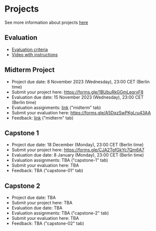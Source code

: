 # Projects

See more information about projects [here](../../projects/)

## Evaluation

* [Evaluation criteria](https://docs.google.com/spreadsheets/d/e/2PACX-1vQCwqAtkjl07MTW-SxWUK9GUvMQ3Pv_fF8UadcuIYLgHa0PlNu9BRWtfLgivI8xSCncQs82HDwGXSm3/pubhtml)
* [Video with instructions](https://www.youtube.com/watch?v=jQ4KVYmatBU)


## Midterm Project

* Project due date: 8 November 2023 (Wednesday), 23:00 CET (Berlin time)
* Submit your project here: https://forms.gle/1BUbuRkGGmLeqrxF8
* Evaluation due date: 15 November 2023 (Wednesday), 23:00 CET (Berlin time)
* Evaluation assignments: [link](https://docs.google.com/spreadsheets/d/e/2PACX-1vR-7RRtq7AMx5OzI-tDbkzsbxNLm-NvFOP5OfJmhCek9oYcDx5jzxtZW2ZqWvBqc395UZpHBv1of9R1/pubhtml?gid=0&single=true) ("midterm" tab)
* Submit your evaluation here: https://forms.gle/A5DqzSwPKgLru43AA
* Feedback: [link](https://docs.google.com/spreadsheets/d/e/2PACX-1vQMT0Pr_EYLGR_8dXQ384cVkrN2w73VNr_H-mgsgIV2XDjKHrm0cznHaDGaWUyI146sx8-AkBL1QFrF/pubhtml?gid=973195155&single=true) ("midterm" tab)

## Capstone 1

* Project due date: 18 December (Monday), 23:00 CET (Berlin time)
* Submit your project here: https://forms.gle/CJA2TgfGkYc7Qm6A7
* Evaluation due date: 8 January (Monday), 23:00 CET (Berlin time) 
* Evaluation assignments: TBA ("capstone-1" tab)
* Submit your evaluation here: TBA
* Feedback: TBA ("capstone-01" tab)

## Capstone 2

* Project due date: TBA
* Submit your project here: TBA
* Evaluation due date: TBA
* Evaluation assignments: TBA ("capstone-2" tab)
* Submit your evaluation here: TBA
* Feedback: TBA ("capstone-02" tab)



